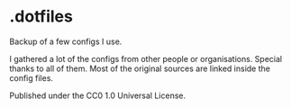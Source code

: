 # .dotfiles

Backup of a few configs I use.

I gathered a lot of the configs from other people or organisations. Special thanks to all of them.
Most of the original sources are linked inside the config files.

Published under the CC0 1.0 Universal License.
